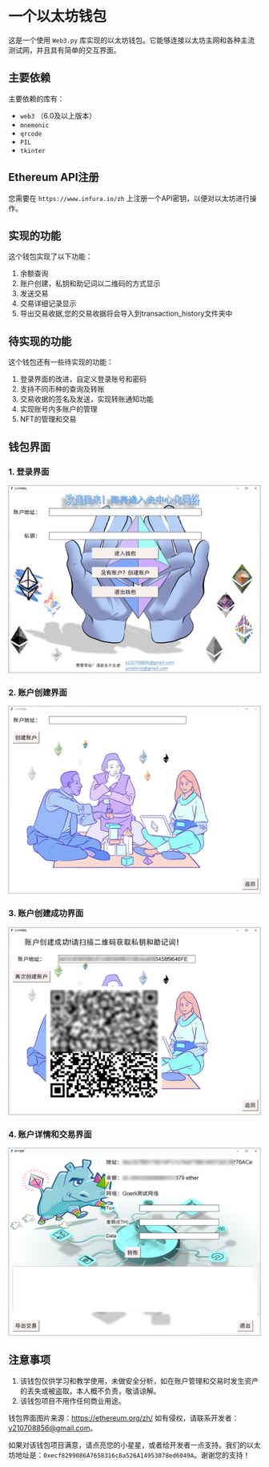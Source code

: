 # 一个以太坊钱包

这是一个使用 `Web3.py` 库实现的以太坊钱包。它能够连接以太坊主网和各种主流测试网，并且具有简单的交互界面。

## 主要依赖

主要依赖的库有：

- `web3` （6.0及以上版本）
- `mnemonic`
- `qrcode`
- `PIL`
- `tkinter`

## Ethereum API注册

您需要在 `https://www.infura.io/zh` 上注册一个API密钥，以便对以太坊进行操作。

## 实现的功能

这个钱包实现了以下功能：

1. 余额查询
2. 账户创建，私钥和助记词以二维码的方式显示
3. 发送交易
4. 交易详细记录显示
5. 导出交易收据,您的交易收据将会导入到transaction_history文件夹中

## 待实现的功能

这个钱包还有一些待实现的功能：

1. 登录界面的改进，自定义登录账号和密码
2. 支持不同币种的查询及转账
3. 交易收据的签名及发送，实现转账通知功能
4. 实现账号内多账户的管理
5. NFT的管理和交易

## 钱包界面

### 1. 登录界面

![登录界面](Wallet/image/login.png)

### 2. 账户创建界面

![账户创建界面](Wallet/image/create.png)
### 3. 账户创建成功界面

![账户创建成功界面](Wallet/image/success.png)

### 4. 账户详情和交易界面

![账户详情和交易界面](Wallet/image/detail.png)



## 注意事项

1. 该钱包仅供学习和教学使用，未做安全分析，如在账户管理和交易时发生资产的丢失或被盗取，本人概不负责，敬请谅解。
2. 该钱包项目不用作任何商业用途。

钱包界面图片来源：https://ethereum.org/zh/
如有侵权，请联系开发者：y210708856@gmail.com。

如果对该钱包项目满意，请点亮您的小星星，或者给开发者一点支持。我们的以太坊地址是：`0xecf8299086A7658316c8a526A14953878ed6049A`。谢谢您的支持！

